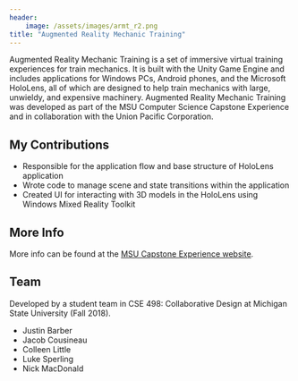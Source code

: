 ```yaml
---
header:
    image: /assets/images/armt_r2.png
title: "Augmented Reality Mechanic Training"
---
```

Augmented Reality Mechanic Training is a set of immersive virtual training experiences for train mechanics. It is built with the Unity Game Engine and includes applications for Windows PCs, Android phones, and the Microsoft HoloLens, all of which are designed to help train mechanics with large, unwieldy, and expensive machinery. Augmented Reality Mechanic Training was developed as part of the MSU Computer Science Capstone Experience and in collaboration with the Union Pacific Corporation.

## My Contributions
- Responsible for the application flow and base structure of HoloLens application
- Wrote code to manage scene and state transitions within the application
- Created UI for interacting with 3D models in the HoloLens using Windows Mixed Reality Toolkit

## More Info
More info can be found at the [MSU Capstone Experience website](http://capstone.cse.msu.edu/2018-08/projects/union-pacific/).

## Team
Developed by a student team in CSE 498: Collaborative Design at Michigan State University (Fall 2018).
- Justin Barber
- Jacob Cousineau
- Colleen Little
- Luke Sperling
- Nick MacDonald